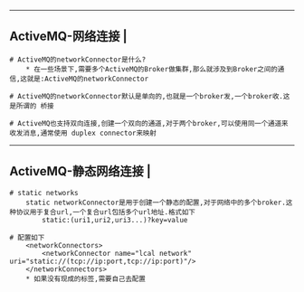 ------------------------
ActiveMQ-网络连接		|
------------------------
	# ActiveMQ的networkConnector是什么?
		* 在一些场景下,需要多个ActiveMQ的Broker做集群,那么就涉及到Broker之间的通信,这就是:ActiveMQ的networkConnector

	# ActiveMQ的networkConnector默认是单向的,也就是一个broker发,一个broker收.这是所谓的 桥接

	# ActiveMQ也支持双向连接,创建一个双向的通道,对于两个broker,可以使用同一个通道来收发消息,通常使用 duplex connector来映射

	

------------------------
ActiveMQ-静态网络连接	|
------------------------
	# static networks
		static networkConnector是用于创建一个静态的配置,对于网络中的多个broker.这种协议用于复合url,一个复合url包括多个url地址.格式如下
			static:(uri1,uri2,uri3...)?key=value
	
	# 配置如下
		<networkConnectors>
			<networkConnector name="lcal network" uri="static://(tcp://ip:port,tcp://ip:port)"/>
		</networkConnectors>
		* 如果没有现成的标签,需要自己去配置